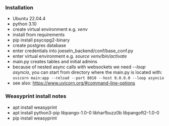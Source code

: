 ### Installation

- Ubuntu 22.04.4 
- python 3.10
- create virtual environment e.g. *venv*
- install from requirements
- pip install psycopg2-binary
- create postgres database
- enter credentials into joeseln_backend/conf/base_conf.py
- enter virtual environment e.g. *source venv/bin/activate*
- main.py creates tables and initial admins 
- because of nested async calls with websockets we need *--loop asyncio*, you can start from directory where the main.py is located with:
  ```uvicorn main:app --reload --port 8010 --host 0.0.0.0 --loop asyncio```
- see also: https://www.uvicorn.org/#command-line-options

### Weasyprint install notes

- apt install weasyprint
- apt install python3-pip libpango-1.0-0 libharfbuzz0b libpangoft2-1.0-0
- pip install weasyprint